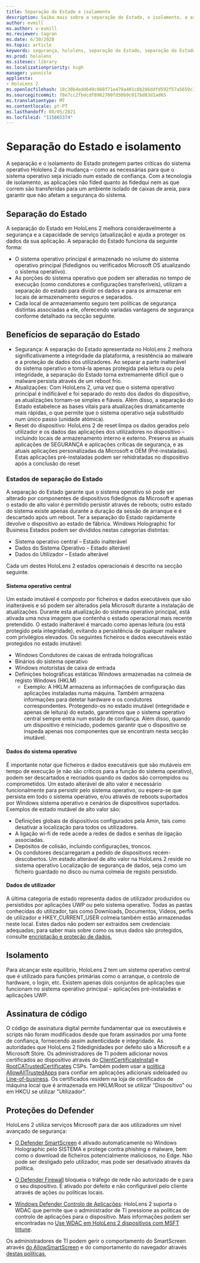 ```yaml
---
title: Separação do Estado e isolamento
description: Saiba mais sobre a separação do Estado, o isolamento, a assinatura de códigos e as aplicações de defesa no seu HoloLens dispositivo de realidade mista 2.
author: evmill
ms.author: v-evmill
ms.reviewer: tagran
ms.date: 6/30/2020
ms.topic: article
keywords: segurança, hololens, separação do Estado, separação do Estado e isolamento, hololens2 segurança, visão geral de segurança, arquitetura de segurança, arquitetura, hololens 2 arquitetura
ms.prod: hololens
ms.sitesec: library
ms.localizationpriority: high
manager: yannisle
appliesto:
- HoloLens 2
ms.openlocfilehash: 18c30b4edd649c088f71e479a401c8b286ddfd592f57a5659c3c15b3ec9c854f
ms.sourcegitcommit: f8e7cc2fbdcdf8962700fd50b9c017bd83d1ad65
ms.translationtype: MT
ms.contentlocale: pt-PT
ms.lasthandoff: 08/05/2021
ms.locfileid: "115665374"
---
```

# <a name="state-separation-and-isolation"></a>Separação do Estado e isolamento

A separação e o isolamento do Estado protegem partes críticas do sistema operativo Hololens 2 da mudança – como as necessárias para que o sistema operativo seja iniciado num estado de confiança. Com a tecnologia de isolamento, as aplicações não fided quanto às fidedqui nem as que correm são transferidas para um ambiente isolado de caixas de areia, para garantir que não afetam a segurança do sistema.

## <a name="state-separation"></a>Separação do Estado

A separação do Estado em HoloLens 2 melhora consideravelmente a segurança e a capacidade de serviço (atualização) e ajuda a proteger os dados da sua aplicação.  A separação do Estado funciona da seguinte forma:
  * O sistema operativo principal é armazenado no volume do sistema operativo principal (fidedignos ou verificados Microsoft OS atualizando o sistema operativo).
  * As porções do sistema operativo que podem ser alteradas no tempo de execução (como condutores e configurações transferíveis), utilizam a separação do estado para dividir os dados e para os armazenar em locais de armazenamento seguros e separados.
  * Cada local de armazenamento seguro tem políticas de segurança distintas associadas a ele, oferecendo variadas vantagens de segurança conforme detalhado na secção seguinte.

## <a name="state-separation-benefits"></a>Benefícios de separação do Estado

  * Segurança: A separação do Estado apresentada no HoloLens 2 melhora significativamente a integridade da plataforma, a resistência ao malware e a proteção de dados dos utilizadores. Ao separar a parte inalterável do sistema operativo e torná-la apenas protegida pela leitura ou pela integridade, a separação do Estado torna extremamente difícil que o malware persista através de um reboot frio. 
  * Atualizações: Com HoloLens 2, uma vez que o sistema operativo principal é indificável e foi separado do resto dos dados do dispositivo, as atualizações tornam-se simples e fiáveis.  Além disso, a separação do Estado estabelece as bases vitais para atualizações dramaticamente mais rápidas, o que permite que o sistema operativo seja substituído num único passo (unidade atómica).
  * Reset do dispositivo: HoloLens 2 de reset limpa os dados gerados pelo utilizador e os dados das aplicações dos utilizadores no dispositivo – incluindo locais de armazenamento interno e externo. Preserva as atuais aplicações de SEGURANÇA e aplicações críticas de segurança, e as atuais aplicações personalizadas da Microsoft e OEM (Pré-instaladas). Estas aplicações pré-instaladas podem ser rehidratadas no dispositivo após a conclusão do reset

### <a name="state-separation-states"></a>Estados de separação do Estado

A separação do Estado garante que o sistema operativo só pode ser alterado por componentes de dispositivos fidedignos da Microsoft e apenas o estado de alto valor é permitido persistir através de reboots; outro estado do sistema existe apenas durante a duração da sessão de arranque e é descartado após um reboot. Ter a separação do Estado rapidamente devolve o dispositivo ao estado de fábrica. Windows Holographic for Business Estados podem ser divididos nestas categorias distintas:
  * Sistema operativo central – Estado inalterável
  * Dados do Sistema Operativo – Estado alterável 
  * Dados do Utilizador – Estado alterável

Cada um destes HoloLens 2 estados operacionais é descrito na secção seguinte.

#### <a name="core-operating-system"></a>Sistema operativo central

Um estado imutável é composto por ficheiros e dados executáveis que são inalteráveis e só podem ser alterados pela Microsoft durante a instalação de atualizações. Durante esta atualização do sistema operativo principal, está ativada uma nova imagem que contenha o estado operacional mais recente pretendido.
O estado inalterável é marcado como apenas leitura (ou está protegido pela integridade), evitando a persistência de qualquer malware com privilégios elevados. Os seguintes ficheiros e dados executáveis estão protegidos no estado imutável:
  * Windows Condutores de caixas de entrada holográficas
  * Binários do sistema operativo
  * Windows motoristas de caixa de entrada
  * Definições holográficas estáticas Windows armazenadas na colmeia de registo Windows (HKLM)
    * Exemplo: A HKLM armazena as informações de configuração das aplicações instaladas numa máquina. Também armazena informações para detetar hardware e os condutores correspondentes.
Protegendo-os no estado imutável (integridade e apenas de leitura) do estado, garantimos que o sistema operativo central sempre entra num estado de confiança. Além disso, quando um dispositivo é reiniciado, podemos garantir que o dispositivo se inspeda apenas nos componentes que se encontram nesta secção imutável. 

#### <a name="operating-system-data"></a>Dados do sistema operativo 

É importante notar que ficheiros e dados executáveis que são mutáveis em tempo de execução (e não são críticos para a função do sistema operativo), podem ser descartados e recriados quando os dados são corrompidos ou comprometidos. Um estado alterável de alto valor é necessário funcionalmente para persistir pelo sistema operativo, ou espera-se que persista em todo o sistema operativo, e/ou através de reboots suportados por Windows sistema operativo e cenários de dispositivos suportados. Exemplos de estado mutável de alto valor são:
  * Definições globais de dispositivos configurados pela Amin, tais como desativar a localização para todos os utilizadores.
  * A ligação wi-fi de rede acede a redes de dados e senhas de ligação associadas.
  * Depósitos de colisão, incluindo configurações, troncos.
  * Os condutores descarregaram a pedido de dispositivos recém-descobertos.
Um estado alterável de alto valor na HoloLens 2 reside no sistema operativo Localização de segurança de dados, seja como um ficheiro guardado no disco ou numa colmeia de registo persistido.

#### <a name="user-data"></a>Dados de utilizador

A última categoria de estado representa dados de utilizador produzidos ou persistidos por aplicações UWP ou pelo sistema operativo. Todas as pastas conhecidas do utilizador, tais como Downloads, Documentos, Vídeos, perfis de utilizador e HKEY_CURRENT_USER colmeia também estão armazenadas neste local. Estes dados não podem ser extraídos sem credenciais adequadas; para saber mais sobre como os seus dados são protegidos, consulte [encriptação e proteção de dados.](security-encryption-data-protection.md)

##  <a name="isolation"></a>Isolamento

Para alcançar este equilíbrio, HoloLens 2 tem um sistema operativo central que é utilizado para funções primárias como o arranque, o controlo de hardware, o login, etc. Existem apenas dois conjuntos de aplicações que funcionam no sistema operativo principal – aplicações pré-instaladas e aplicações UWP.

## <a name="code-signing"></a>Assinatura de código

O código de assinatura digital permite fundamentar que os executáveis e scripts não foram modificados desde que foram assinados por uma fonte de confiança, fornecendo assim autenticidade e integridade. As autoridades que HoloLens 2 fidedignidades por defeito são a Microsoft e a Microsoft Store. Os administradores de TI podem adicionar novos certificados ao dispositivo através do [ClientCertificateInstall](/windows/client-management/mdm/clientcertificateinstall-csp) e [RootCATrustedCertificates](/windows/client-management/mdm/rootcacertificates-csp) CSPs. Também podem usar a [política AllowAllTrustedApps](/windows/client-management/mdm/policy-csp-applicationmanagement#applicationmanagement-allowalltrustedapps) para confiar em aplicações adicionais sideloaded ou [Line-of-business](/intune/apps/lob-apps-windows). Os certificados residem na loja de certificados de máquina local que é armazenada em HKLM/Root se utilizar "Dispositivo" ou em HKCU se utilizar "Utilizador".

## <a name="defender-protections"></a>Proteções do Defender
HoloLens 2 utiliza serviços Microsoft para dar aos utilizadores um nível avançado de segurança:

* [O Defender SmartScreen](/windows/security/threat-protection/microsoft-defender-smartscreen/microsoft-defender-smartscreen-overview) é ativado automaticamente no Windows Holographic pelo SISTEMA e protege contra phishing e malware, bem como o download de ficheiros potencialmente maliciosos, no Edge. Não pode ser desligado pelo utilizador, mas pode ser desativado através da política.

* [O Defender Firewall](/windows/security/threat-protection/windows-firewall/windows-firewall-with-advanced-security) bloqueia o tráfego de rede não autorizado de e para o seu dispositivo. É ativado por defeito e não configurável pelo cliente através de ações ou políticas locais. 

* [Windows Defender Controlo de Aplicações](/windows/security/threat-protection/windows-defender-application-control/wdac-and-applocker-overview): HoloLens 2 suporta o WDAC que permite que o administrador de TI pressione as políticas de controlo de aplicações para o dispositivo. Mais informações podem ser encontradas no [Use WDAC em HoloLens 2 dispositivos com MSFT Intune](/mem/intune/configuration/custom-profile-hololens). 

Os administradores de TI podem gerir o comportamento do SmartScreen através [do AllowSmartScreen](/windows/client-management/mdm/policy-csp-browser#browser-allowsmartscreen) e do comportamento do navegador através [destas políticas.](/windows/client-management/mdm/policy-csps-supported-by-hololens2) 

